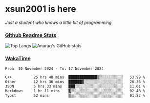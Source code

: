 # xsun2001 is here

*Just a student who knows a little bit of programming*

### [Github Readme Stats](https://github.com/anuraghazra/github-readme-stats)

![Top Langs](https://github-readme-stats.vercel.app/api/top-langs/?username=xsun2001&layout=compact&theme=radical) ![Anurag's GitHub stats](https://github-readme-stats.vercel.app/api?username=xsun2001&show_icons=true&theme=radical)

### [WakaTime](https://wakatime.com)

<!--START_SECTION:waka-->

```txt
From: 10 November 2024 - To: 17 November 2024

C++          25 hrs 48 mins  █████████████▒░░░░░░░░░░░   53.99 %
Other        12 hrs 36 mins  ██████▓░░░░░░░░░░░░░░░░░░   26.36 %
JSON         5 hrs 33 mins   ███░░░░░░░░░░░░░░░░░░░░░░   11.61 %
Markdown     1 hr 11 mins    ▓░░░░░░░░░░░░░░░░░░░░░░░░   02.48 %
Typst        52 mins         ▒░░░░░░░░░░░░░░░░░░░░░░░░   01.82 %
```

<!--END_SECTION:waka-->
